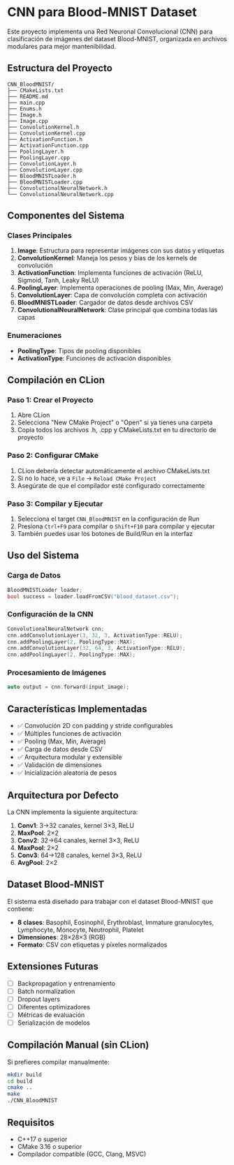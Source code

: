 # CNN para Blood-MNIST Dataset

Este proyecto implementa una Red Neuronal Convolucional (CNN) para clasificación de imágenes del dataset Blood-MNIST, organizada en archivos modulares para mejor mantenibilidad.

## Estructura del Proyecto

```
CNN_BloodMNIST/
├── CMakeLists.txt
├── README.md
├── main.cpp
├── Enums.h
├── Image.h
├── Image.cpp
├── ConvolutionKernel.h
├── ConvolutionKernel.cpp
├── ActivationFunction.h
├── ActivationFunction.cpp
├── PoolingLayer.h
├── PoolingLayer.cpp
├── ConvolutionLayer.h
├── ConvolutionLayer.cpp
├── BloodMNISTLoader.h
├── BloodMNISTLoader.cpp
├── ConvolutionalNeuralNetwork.h
└── ConvolutionalNeuralNetwork.cpp
```

## Componentes del Sistema

### Clases Principales

1. **Image**: Estructura para representar imágenes con sus datos y etiquetas
2. **ConvolutionKernel**: Maneja los pesos y bias de los kernels de convolución
3. **ActivationFunction**: Implementa funciones de activación (ReLU, Sigmoid, Tanh, Leaky ReLU)
4. **PoolingLayer**: Implementa operaciones de pooling (Max, Min, Average)
5. **ConvolutionLayer**: Capa de convolución completa con activación
6. **BloodMNISTLoader**: Cargador de datos desde archivos CSV
7. **ConvolutionalNeuralNetwork**: Clase principal que combina todas las capas

### Enumeraciones

- **PoolingType**: Tipos de pooling disponibles
- **ActivationType**: Funciones de activación disponibles

## Compilación en CLion

### Paso 1: Crear el Proyecto
1. Abre CLion
2. Selecciona "New CMake Project" o "Open" si ya tienes una carpeta
3. Copia todos los archivos .h, .cpp y CMakeLists.txt en tu directorio de proyecto

### Paso 2: Configurar CMake
1. CLion debería detectar automáticamente el archivo CMakeLists.txt
2. Si no lo hace, ve a `File` → `Reload CMake Project`
3. Asegúrate de que el compilador esté configurado correctamente

### Paso 3: Compilar y Ejecutar
1. Selecciona el target `CNN_BloodMNIST` en la configuración de Run
2. Presiona `Ctrl+F9` para compilar o `Shift+F10` para compilar y ejecutar
3. También puedes usar los botones de Build/Run en la interfaz

## Uso del Sistema

### Carga de Datos
```cpp
BloodMNISTLoader loader;
bool success = loader.loadFromCSV("blood_dataset.csv");
```

### Configuración de la CNN
```cpp
ConvolutionalNeuralNetwork cnn;
cnn.addConvolutionLayer(3, 32, 3, ActivationType::RELU);
cnn.addPoolingLayer(2, PoolingType::MAX);
cnn.addConvolutionLayer(32, 64, 3, ActivationType::RELU);
cnn.addPoolingLayer(2, PoolingType::MAX);
```

### Procesamiento de Imágenes
```cpp
auto output = cnn.forward(input_image);
```

## Características Implementadas

- ✅ Convolución 2D con padding y stride configurables
- ✅ Múltiples funciones de activación
- ✅ Pooling (Max, Min, Average)
- ✅ Carga de datos desde CSV
- ✅ Arquitectura modular y extensible
- ✅ Validación de dimensiones
- ✅ Inicialización aleatoria de pesos

## Arquitectura por Defecto

La CNN implementa la siguiente arquitectura:
1. **Conv1**: 3→32 canales, kernel 3×3, ReLU
2. **MaxPool**: 2×2
3. **Conv2**: 32→64 canales, kernel 3×3, ReLU  
4. **MaxPool**: 2×2
5. **Conv3**: 64→128 canales, kernel 3×3, ReLU
6. **AvgPool**: 2×2

## Dataset Blood-MNIST

El sistema está diseñado para trabajar con el dataset Blood-MNIST que contiene:
- **8 clases**: Basophil, Eosinophil, Erythroblast, Immature granulocytes, Lymphocyte, Monocyte, Neutrophil, Platelet
- **Dimensiones**: 28×28×3 (RGB)
- **Formato**: CSV con etiquetas y píxeles normalizados

## Extensiones Futuras

- [ ] Backpropagation y entrenamiento
- [ ] Batch normalization
- [ ] Dropout layers
- [ ] Diferentes optimizadores
- [ ] Métricas de evaluación
- [ ] Serialización de modelos

## Compilación Manual (sin CLion)

Si prefieres compilar manualmente:

```bash
mkdir build
cd build
cmake ..
make
./CNN_BloodMNIST
```

## Requisitos

- C++17 o superior
- CMake 3.16 o superior
- Compilador compatible (GCC, Clang, MSVC)
